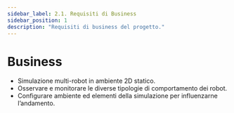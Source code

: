 ```yaml
---
sidebar_label: 2.1. Requisiti di Business
sidebar_position: 1
description: "Requisiti di business del progetto."
---
```


# Business

- Simulazione multi-robot in ambiente 2D statico.
- Osservare e monitorare le diverse tipologie di comportamento dei robot.
- Configurare ambiente ed elementi della simulazione per influenzarne l’andamento.
